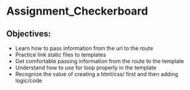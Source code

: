 # Assignment_Checkerboard
## Objectives:
- Learn how to pass information from the url to the route
- Practice link static files to templates
- Get comfortable passing information from the route to the template
- Understand how to use for loop properly in the template
- Recognize the value of creating a html/css/ first and then adding logic/code
